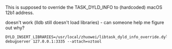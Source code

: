 This is supposed to override the TASK_DYLD_INFO to (hardcoded) macOS 12b1 address.

doesn't work (lldb still doesn't load libraries) - can someone help me figure out why?

```
DYLD_INSERT_LIBRARIES=/usr/local/zhuowei/libtask_dyld_info_override.dylib debugserver 127.0.0.1:3335 --attach=vztool
```
